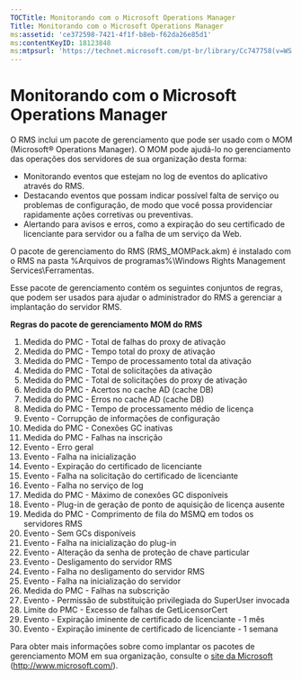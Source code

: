 ```yaml
---
TOCTitle: Monitorando com o Microsoft Operations Manager
Title: Monitorando com o Microsoft Operations Manager
ms:assetid: 'ce372598-7421-4f1f-b8eb-f62da26e85d1'
ms:contentKeyID: 18123848
ms:mtpsurl: 'https://technet.microsoft.com/pt-br/library/Cc747758(v=WS.10)'
---
```


Monitorando com o Microsoft Operations Manager
==============================================

O RMS inclui um pacote de gerenciamento que pode ser usado com o MOM (Microsoft® Operations Manager). O MOM pode ajudá-lo no gerenciamento das operações dos servidores de sua organização desta forma:

-   Monitorando eventos que estejam no log de eventos do aplicativo através do RMS.
-   Destacando eventos que possam indicar possível falta de serviço ou problemas de configuração, de modo que você possa providenciar rapidamente ações corretivas ou preventivas.
-   Alertando para avisos e erros, como a expiração do seu certificado de licenciante para servidor ou a falha de um serviço da Web.

O pacote de gerenciamento do RMS (RMS\_MOMPack.akm) é instalado com o RMS na pasta %Arquivos de programas%\\Windows Rights Management Services\\Ferramentas.

Esse pacote de gerenciamento contém os seguintes conjuntos de regras, que podem ser usados para ajudar o administrador do RMS a gerenciar a implantação do servidor RMS.

**Regras do pacote de gerenciamento MOM do RMS**

1.  Medida do PMC - Total de falhas do proxy de ativação
2.  Medida do PMC - Tempo total do proxy de ativação
3.  Medida do PMC - Tempo de processamento total da ativação
4.  Medida do PMC - Total de solicitações da ativação
5.  Medida do PMC - Total de solicitações do proxy de ativação
6.  Medida do PMC - Acertos no cache AD (cache DB)
7.  Medida do PMC - Erros no cache AD (cache DB)
8.  Medida do PMC - Tempo de processamento médio de licença
9.  Evento - Corrupção de informações de configuração
10. Medida do PMC - Conexões GC inativas
11. Medida do PMC - Falhas na inscrição
12. Evento - Erro geral
13. Evento - Falha na inicialização
14. Evento - Expiração do certificado de licenciante
15. Evento - Falha na solicitação do certificado de licenciante
16. Evento - Falha no serviço de log
17. Medida do PMC - Máximo de conexões GC disponíveis
18. Evento - Plug-in de geração de ponto de aquisição de licença ausente
19. Medida do PMC - Comprimento de fila do MSMQ em todos os servidores RMS
20. Evento - Sem GCs disponíveis
21. Evento - Falha na inicialização do plug-in
22. Evento - Alteração da senha de proteção de chave particular
23. Evento - Desligamento do servidor RMS
24. Evento - Falha no desligamento do servidor RMS
25. Evento - Falha na inicialização do servidor
26. Medida do PMC - Falhas na subscrição
27. Evento - Permissão de substituição privilegiada do SuperUser invocada
28. Limite do PMC - Excesso de falhas de GetLicensorCert
29. Evento - Expiração iminente de certificado de licenciante - 1 mês
30. Evento - Expiração iminente de certificado de licenciante - 1 semana

Para obter mais informações sobre como implantar os pacotes de gerenciamento MOM em sua organização, consulte o [site da Microsoft](http://www.microsoft.com/) (http://www.microsoft.com/).

